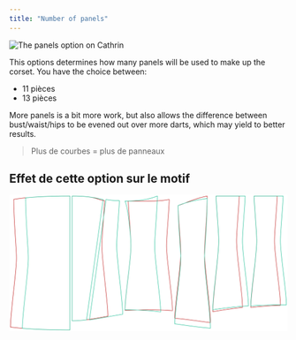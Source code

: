 ```yaml
---
title: "Number of panels"
---
```


![The panels option on Cathrin](./panels.svg)

This options determines how many panels will be used to make up the corset. You have the choice between:

- 11 pièces
- 13 pièces

More panels is a bit more work, but also allows the difference between bust/waist/hips to be evened out over more darts, which may yield to better results.

> Plus de courbes = plus de panneaux

## Effet de cette option sur le motif

![This image shows the effect of this option by superimposing several variants that have a different value for this option](cathrin_panels_sample.svg "Effect of this option on the pattern")
